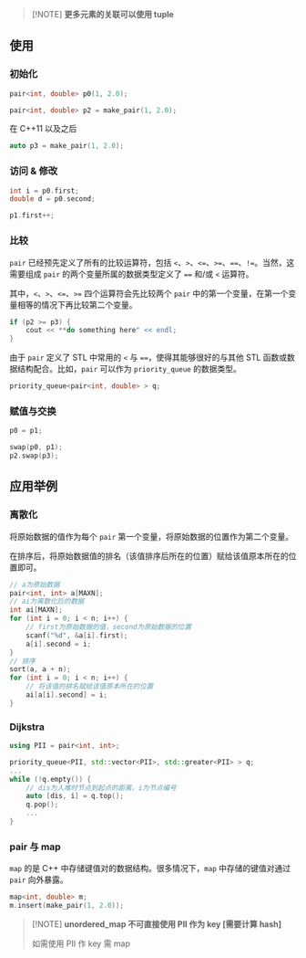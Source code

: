 
> [!NOTE] **更多元素的关联可以使用 tuple**

## 使用

### 初始化

```cpp
pair<int, double> p0(1, 2.0);
```

```cpp
pair<int, double> p2 = make_pair(1, 2.0);
```

在 C++11 以及之后

```cpp
auto p3 = make_pair(1, 2.0);
```

### 访问 & 修改

```cpp
int i = p0.first;
double d = p0.second;
```

```cpp
p1.first++;
```

### 比较

`pair` 已经预先定义了所有的比较运算符，包括 `<`、`>`、`<=`、`>=`、`==`、`!=`。当然，这需要组成 `pair` 的两个变量所属的数据类型定义了 `==` 和/或 `<` 运算符。

其中，`<`、`>`、`<=`、`>=` 四个运算符会先比较两个 `pair` 中的第一个变量，在第一个变量相等的情况下再比较第二个变量。

```cpp
if (p2 >= p3) {
    cout << **do something here" << endl;
}
```

由于 `pair` 定义了 STL 中常用的 `<` 与 `==`，使得其能够很好的与其他 STL 函数或数据结构配合。比如，`pair` 可以作为 `priority_queue` 的数据类型。

```cpp
priority_queue<pair<int, double> > q;
```

### 赋值与交换

```cpp
p0 = p1;
```

```cpp
swap(p0, p1);
p2.swap(p3);
```

## 应用举例

### 离散化

将原始数据的值作为每个 `pair` 第一个变量，将原始数据的位置作为第二个变量。

在排序后，将原始数据值的排名（该值排序后所在的位置）赋给该值原本所在的位置即可。

```cpp
// a为原始数据
pair<int, int> a[MAXN];
// ai为离散化后的数据
int ai[MAXN];
for (int i = 0; i < n; i++) {
    // first为原始数据的值，second为原始数据的位置
    scanf("%d", &a[i].first);
    a[i].second = i;
}
// 排序
sort(a, a + n);
for (int i = 0; i < n; i++) {
    // 将该值的排名赋给该值原本所在的位置
    ai[a[i].second] = i;
}
```

### Dijkstra

```cpp
using PII = pair<int, int>;

priority_queue<PII, std::vector<PII>, std::greater<PII> > q;
...
while (!q.empty()) {
    // dis为入堆时节点到起点的距离，i为节点编号
    auto [dis, i] = q.top();
    q.pop();
    ...
}
```

### pair 与 map

`map` 的是 C++ 中存储键值对的数据结构。很多情况下，`map` 中存储的键值对通过 `pair` 向外暴露。

```cpp
map<int, double> m;
m.insert(make_pair(1, 2.0));
```

> [!NOTE] **unordered_map 不可直接使用 PII 作为 key [需要计算 hash]**
> 
> 如需使用 PII 作 key 需 map
